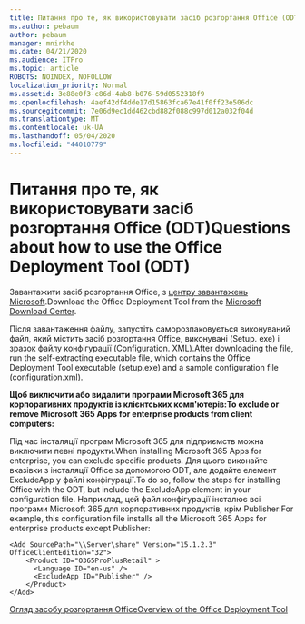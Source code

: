 ```yaml
---
title: Питання про те, як використовувати засіб розгортання Office (ODT)
ms.author: pebaum
author: pebaum
manager: mnirkhe
ms.date: 04/21/2020
ms.audience: ITPro
ms.topic: article
ROBOTS: NOINDEX, NOFOLLOW
localization_priority: Normal
ms.assetid: 3e88e0f3-c86d-4ab8-b076-59d0552318f9
ms.openlocfilehash: 4aef42df4dde17d15863fca67e41f0ff23e506dc
ms.sourcegitcommit: 7e06d9ec1dd462cbd882f088c997d012a032f04d
ms.translationtype: MT
ms.contentlocale: uk-UA
ms.lasthandoff: 05/04/2020
ms.locfileid: "44010779"
---
```

# <a name="questions-about-how-to-use-the-office-deployment-tool-odt"></a><span data-ttu-id="d7aa0-102">Питання про те, як використовувати засіб розгортання Office (ODT)</span><span class="sxs-lookup"><span data-stu-id="d7aa0-102">Questions about how to use the Office Deployment Tool (ODT)</span></span>

<span data-ttu-id="d7aa0-103">Завантажити засіб розгортання Office, з [центру завантажень Microsoft](https://go.microsoft.com/fwlink/p/?LinkID=626065).</span><span class="sxs-lookup"><span data-stu-id="d7aa0-103">Download the Office Deployment Tool from the [Microsoft Download Center](https://go.microsoft.com/fwlink/p/?LinkID=626065).</span></span>
  
<span data-ttu-id="d7aa0-104">Після завантаження файлу, запустіть саморозпаковується виконуваний файл, який містить засіб розгортання Office, виконувані (Setup. exe) і зразок файлу конфігурації (Configuration. XML).</span><span class="sxs-lookup"><span data-stu-id="d7aa0-104">After downloading the file, run the self-extracting executable file, which contains the Office Deployment Tool executable (setup.exe) and a sample configuration file (configuration.xml).</span></span>
  
 <span data-ttu-id="d7aa0-105">**Щоб виключити або видалити програми Microsoft 365 для корпоративних продуктів із клієнтських комп'ютерів:**</span><span class="sxs-lookup"><span data-stu-id="d7aa0-105">**To exclude or remove Microsoft 365 Apps for enterprise products from client computers:**</span></span>
  
<span data-ttu-id="d7aa0-106">Під час інсталяції програм Microsoft 365 для підприємств можна виключити певні продукти.</span><span class="sxs-lookup"><span data-stu-id="d7aa0-106">When installing Microsoft 365 Apps for enterprise, you can exclude specific products.</span></span> <span data-ttu-id="d7aa0-107">Для цього виконайте вказівки з інсталяції Office за допомогою ODT, але додайте елемент ExcludeApp у файлі конфігурації.</span><span class="sxs-lookup"><span data-stu-id="d7aa0-107">To do so, follow the steps for installing Office with the ODT, but include the ExcludeApp element in your configuration file.</span></span> <span data-ttu-id="d7aa0-108">Наприклад, цей файл конфігурації інсталює всі програми Microsoft 365 для корпоративних продуктів, крім Publisher:</span><span class="sxs-lookup"><span data-stu-id="d7aa0-108">For example, this configuration file installs all the Microsoft 365 Apps for enterprise products except Publisher:</span></span>
  
```
<Add SourcePath="\\Server\share" Version="15.1.2.3" OfficeClientEdition="32">
    <Product ID="O365ProPlusRetail" >
      <Language ID="en-us" />
      <ExcludeApp ID="Publisher" />
    </Product>
</Add>
```

[<span data-ttu-id="d7aa0-109">Огляд засобу розгортання Office</span><span class="sxs-lookup"><span data-stu-id="d7aa0-109">Overview of the Office Deployment Tool</span></span>](https://docs.microsoft.com/deployoffice/overview-office-deployment-tool)
  

